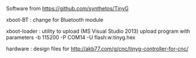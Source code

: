 Software from https://github.com/synthetos/TinyG

xboot-BT : change for Bluetooth module

xboot-loader : utility to upload (MS Visual Studio 2013)
upload program with parameters
-b 115200 -P COM14 -U flash:w:tinyg.hex

hardware : design files for http://akb77.com/g/cnc/tinyg-controller-for-cnc/
